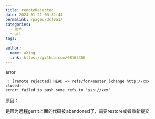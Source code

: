 ```yaml
---
title: remoteRejected
date: 2024-01-21 03:32:44
permalink: /pages/3cf0a1/
categories:
  - 技术
  - git
tags:
  - 
author: 
  name: aXing
  link: https://github.com/08163356
---
```

error

```
 ! [remote rejected] HEAD -> refs/for/master (change http://xxx closed)
error: failed to push some refs to 'ssh://xxx'
```

原因：

是因为远程gerrit上面的代码被abandoned了，需要restore或者重新提交